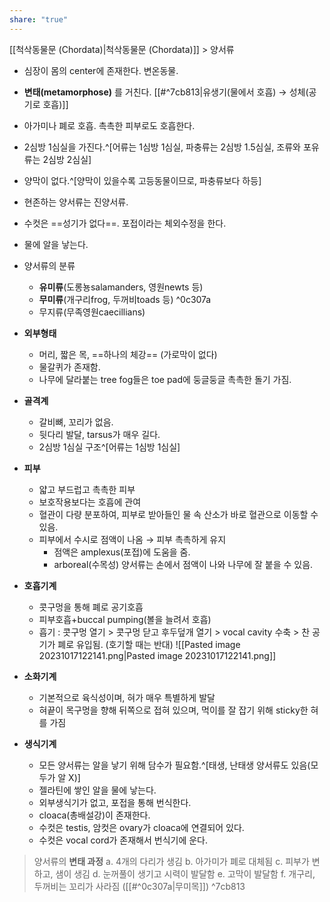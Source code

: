 ```yaml
---
share: "true"
---
```

[[척삭동물문 (Chordata)|척삭동물문 (Chordata)]] > 양서류

- 심장이 몸의 center에 존재한다. 변온동물.
- **변태(metamorphose)** 를 거친다. [[#^7cb813|유생기(물에서 호흡) → 성체(공기로 호흡)]]
- 아가미나 폐로 호흡. 촉촉한 피부로도 호흡한다. 
- 2심방 1심실을 가진다.^[어류는 1심방 1심실, 파충류는 2심방 1.5심실, 조류와 포유류는 2심방 2심실]
- 양막이 없다.^[양막이 있을수록 고등동물이므로, 파충류보다 하등]
- 현존하는 양서류는 진양서류.
- 수컷은 ==성기가 없다==. 포접이라는 체외수정을 한다.
- 물에 알을 낳는다.

- 양서류의 분류
	- **유미류**(도롱뇽salamanders, 영원newts 등)
	- **무미류**(개구리frog, 두꺼비toads 등) ^0c307a
	- 무지류(무족영원caecillians)

- **외부형태**
	- 머리, 짧은 목, ==하나의 체강== (가로막이 없다)
	- 물갈퀴가 존재함. 
	- 나무에 달라붙는 tree fog들은 toe pad에 둥글둥글 촉촉한 돌기 가짐.
- **골격계**
	- 갈비뼈, 꼬리가 없음.
	- 뒷다리 발달, tarsus가 매우 길다.
	- 2심방 1심실 구조^[어류는 1심방 1심실]
- **피부**
	- 얇고 부드럽고 촉촉한 피부
	- 보호작용보다는 호흡에 관여
	- 혈관이 다량 분포하여, 피부로 받아들인 물 속 산소가 바로 혈관으로 이동할 수 있음.
	- 피부에서 수시로 점액이 나옴 → 피부 촉촉하게 유지
		- 점액은 amplexus(포접)에 도움을 줌.
		- arboreal(수목성) 양서류는 손에서 점액이 나와 나무에 잘 붙을 수 있음.
- **호흡기계**
	- 콧구멍을 통해 폐로 공기호흡
	- 피부호흡+buccal pumping(볼을 늘려서 호흡)
	- 흡기 : 콧구멍 열기 > 콧구멍 닫고 후두덮개 열기 > vocal cavity 수축 > 찬 공기가 폐로 유입됨. (호기할 때는 반대)
	![[Pasted image 20231017122141.png|Pasted image 20231017122141.png]]
- **소화기계**
	- 기본적으로 육식성이며, 혀가 매우 특별하게 발달
	- 혀끝이 목구멍을 향해 뒤쪽으로 접혀 있으며, 먹이를 잘 잡기 위해 sticky한 혀를 가짐
- **생식기계**
	- 모든 양서류는 알을 낳기 위해 담수가 필요함.^[태생, 난태생 양서류도 있음(모두가 알 X)]
	- 젤라틴에 쌓인 알을 물에 낳는다. 
	- 외부생식기가 없고, 포접을 통해 번식한다.
	- cloaca(총배설강)이 존재한다.
	- 수컷은 testis, 암컷은 ovary가 cloaca에 연결되어 있다.
	- 수컷은 vocal cord가 존재해서 번식기에 운다.

> 양서류의 **변태 과정**
> 	a. 4개의 다리가 생김
> 	b. 아가미가 폐로 대체됨
> 	c. 피부가 변하고, 샘이 생김
> 	d. 눈꺼풀이 생기고 시력이 발달함
> 	e. 고막이 발달함
> 	f. 개구리, 두꺼비는 꼬리가 사라짐 ([[#^0c307a|무미목]])
^7cb813